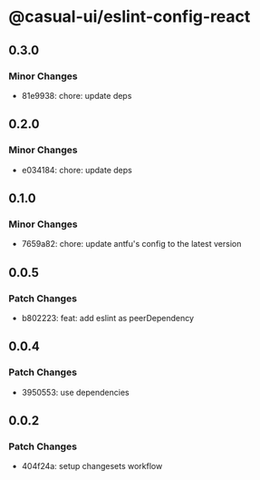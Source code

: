# @casual-ui/eslint-config-react

## 0.3.0

### Minor Changes

- 81e9938: chore: update deps

## 0.2.0

### Minor Changes

- e034184: chore: update deps

## 0.1.0

### Minor Changes

- 7659a82: chore: update antfu's config to the latest version

## 0.0.5

### Patch Changes

- b802223: feat: add eslint as peerDependency

## 0.0.4

### Patch Changes

- 3950553: use dependencies

## 0.0.2

### Patch Changes

- 404f24a: setup changesets workflow

